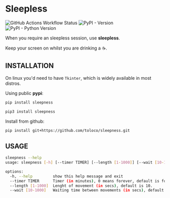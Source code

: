 # Sleepless

![GitHub Actions Workflow Status](https://img.shields.io/github/actions/workflow/status/toloco/sleepness/ci.yml)
![PyPI - Version](https://img.shields.io/pypi/v/sleepness)
![PyPI - Python Version](https://img.shields.io/pypi/pyversions/sleepness)

When you require an sleepless session, use **sleepless**.

Keep your screen on whilst you are drinking a ☕.

## INSTALLATION

On linux you'd need to have `Tkinter`, which is widely available in most distros.

Using public **pypi**:

```bash
pip install sleepness
```

```bash
pip3 install sleepness
```

Install from github:

```bash
pip install git+https://github.com/toloco/sleepness.git
```

## USAGE

```bash
sleepness --help
usage: sleepness [-h] [--timer TIMER] [--length [1-1000]] [--wait [10-1000]]

options:
  -h, --help         show this help message and exit
  --timer TIMER      Timer (in minutes), 0 means forever, default is forever.
  --length [1-1000]  Lenght of movement (in secs), default is 10.
  --wait [10-1000]   Waiting time between movements (in secs), default is 10.
```
